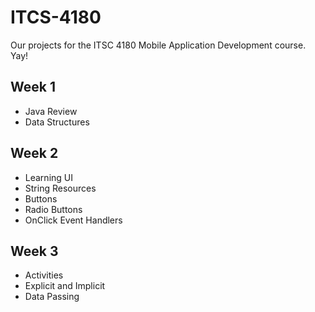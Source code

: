 # ITCS-4180
Our projects for the ITSC 4180 Mobile Application Development course. Yay!

## Week 1
* Java Review  
* Data Structures

## Week 2
* Learning UI  
* String Resources  
* Buttons  
* Radio Buttons  
* OnClick Event Handlers  

## Week 3
* Activities  
* Explicit and Implicit  
* Data Passing
